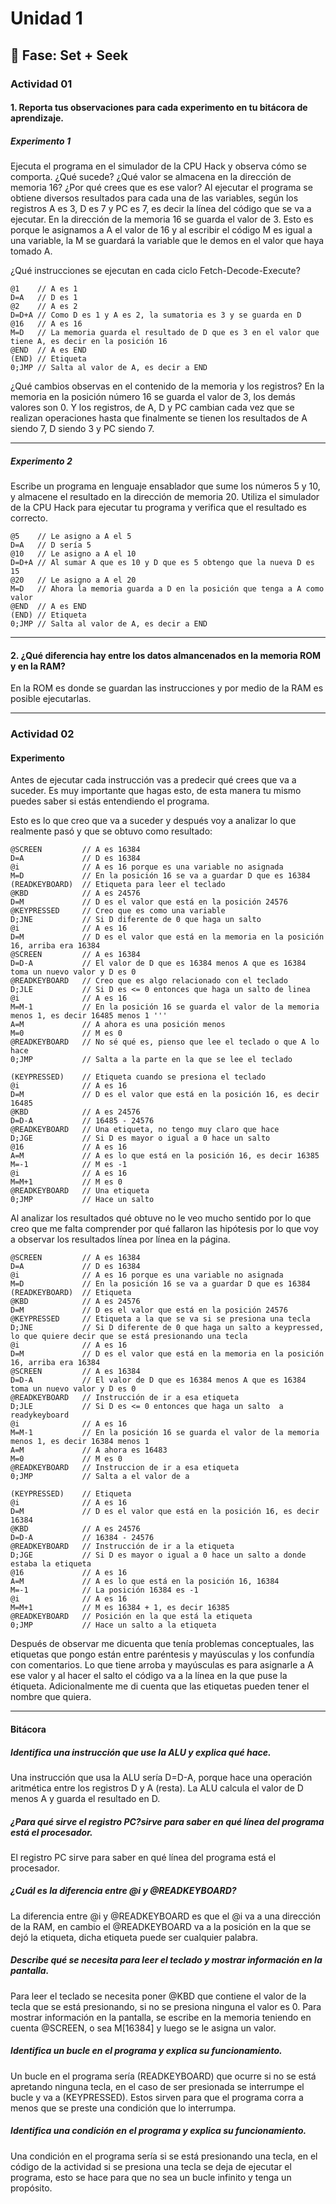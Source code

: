 # Unidad 1

## 🔎 Fase: Set + Seek

### Actividad 01
#### 1. Reporta tus observaciones para cada experimento en tu bitácora de aprendizaje.
##### Experimento 1
Ejecuta el programa en el simulador de la CPU Hack y observa cómo se comporta. ¿Qué sucede? ¿Qué valor se almacena en la dirección de memoria 16? ¿Por qué crees que es ese valor?
Al ejecutar el programa se obtiene diversos resultados para cada una de las variables, según los registros A es 3, D es 7 y PC es 7, es decir la línea del código que se va a ejecutar. En la dirección de la memoria 16 se guarda el valor de 3. Esto es porque le asignamos a A el valor de 16 y al escribir el código M es igual a una variable, la M se guardará la variable que le demos en el valor que haya tomado A. 

¿Qué instrucciones se ejecutan en cada ciclo Fetch-Decode-Execute?
~~~
@1    // A es 1
D=A   // D es 1
@2    // A es 2
D=D+A // Como D es 1 y A es 2, la sumatoria es 3 y se guarda en D
@16   // A es 16
M=D   // La memoria guarda el resultado de D que es 3 en el valor que tiene A, es decir en la posición 16
@END  // A es END
(END) // Etiqueta
0;JMP // Salta al valor de A, es decir a END
~~~
¿Qué cambios observas en el contenido de la memoria y los registros?
En la memoria en la posición número 16 se guarda el valor de 3, los demás valores son 0. Y los registros, de A, D y PC cambian cada vez que se realizan operaciones hasta que finalmente se tienen los resultados de A siendo 7, D siendo 3 y PC siendo 7.

---
##### Experimento 2
Escribe un programa en lenguaje ensablador que sume los números 5 y 10, y almacene el resultado en la dirección de memoria 20. Utiliza el simulador de la CPU Hack para ejecutar tu programa y verifica que el resultado es correcto.

~~~
@5    // Le asigno a A el 5
D=A   // D sería 5
@10   // Le asigno a A el 10
D=D+A // Al sumar A que es 10 y D que es 5 obtengo que la nueva D es 15
@20   // Le asigno a A el 20
M=D   // Ahora la memoria guarda a D en la posición que tenga a A como valor
@END  // A es END
(END) // Etiqueta
0;JMP // Salta al valor de A, es decir a END
~~~
---
#### 2. ¿Qué diferencia hay entre los datos almancenados en la memoria ROM y en la RAM?
   En la ROM es donde se guardan las instrucciones y por medio de la RAM es posible ejecutarlas.

---
### Actividad 02
#### Experimento 
Antes de ejecutar cada instrucción vas a predecir qué crees que va a suceder. Es muy importante que hagas esto, de esta manera tu mismo puedes saber si estás entendiendo el programa.

Esto es lo que creo que va a suceder y después voy a analizar lo que realmente pasó y que se obtuvo como resultado:

~~~
@SCREEN         // A es 16384
D=A             // D es 16384
@i              // A es 16 porque es una variable no asignada
M=D             // En la posición 16 se va a guardar D que es 16384
(READKEYBOARD)  // Etiqueta para leer el teclado
@KBD            // A es 24576
D=M             // D es el valor que está en la posición 24576
@KEYPRESSED     // Creo que es como una variable
D;JNE           // Si D diferente de 0 que haga un salto
@i              // A es 16
D=M             // D es el valor que está en la memoria en la posición 16, arriba era 16384
@SCREEN         // A es 16384 
D=D-A           // El valor de D que es 16384 menos A que es 16384 toma un nuevo valor y D es 0 
@READKEYBOARD   // Creo que es algo relacionado con el teclado
D;JLE           // Si D es <= 0 entonces que haga un salto de linea
@i              // A es 16
M=M-1           // En la posición 16 se guarda el valor de la memoria menos 1, es decir 16485 menos 1 '''
A=M             // A ahora es una posición menos
M=0             // M es 0
@READKEYBOARD   // No sé qué es, pienso que lee el teclado o que A lo hace
0;JMP           // Salta a la parte en la que se lee el teclado

(KEYPRESSED)    // Etiqueta cuando se presiona el teclado
@i              // A es 16
D=M             // D es el valor que está en la posición 16, es decir 16485
@KBD            // A es 24576
D=D-A           // 16485 - 24576
@READKEYBOARD   // Una etiqueta, no tengo muy claro que hace
D;JGE           // Si D es mayor o igual a 0 hace un salto
@16             // A es 16
A=M             // A es lo que está en la posición 16, es decir 16385
M=-1            // M es -1 
@i              // A es 16
M=M+1           // M es 0
@READKEYBOARD   // Una etiqueta
0;JMP           // Hace un salto 
~~~
Al analizar los resultados qué obtuve no le veo mucho sentido por lo que creo que me falta comprender por qué fallaron las hipótesis por lo que voy a observar los resultados línea por línea en la página.

~~~
@SCREEN         // A es 16384
D=A             // D es 16384
@i              // A es 16 porque es una variable no asignada
M=D             // En la posición 16 se va a guardar D que es 16384
(READKEYBOARD)  // Etiqueta 
@KBD            // A es 24576
D=M             // D es el valor que está en la posición 24576
@KEYPRESSED     // Etiqueta a la que se va si se presiona una tecla
D;JNE           // Si D diferente de 0 que haga un salto a keypressed, lo que quiere decir que se está presionando una tecla
@i              // A es 16
D=M             // D es el valor que está en la memoria en la posición 16, arriba era 16384
@SCREEN         // A es 16384 
D=D-A           // El valor de D que es 16384 menos A que es 16384 toma un nuevo valor y D es 0 
@READKEYBOARD   // Instrucción de ir a esa etiqueta
D;JLE           // Si D es <= 0 entonces que haga un salto  a readykeyboard
@i              // A es 16
M=M-1           // En la posición 16 se guarda el valor de la memoria menos 1, es decir 16384 menos 1
A=M             // A ahora es 16483
M=0             // M es 0
@READKEYBOARD   // Instruccion de ir a esa etiqueta 
0;JMP           // Salta a el valor de a

(KEYPRESSED)    // Etiqueta
@i              // A es 16
D=M             // D es el valor que está en la posición 16, es decir 16384
@KBD            // A es 24576
D=D-A           // 16384 - 24576
@READKEYBOARD   // Instrucción de ir a la etiqueta
D;JGE           // Si D es mayor o igual a 0 hace un salto a donde estaba la etiqueta
@16             // A es 16
A=M             // A es lo que está en la posición 16, 16384
M=-1            // La posición 16384 es -1
@i              // A es 16
M=M+1           // M es 16384 + 1, es decir 16385
@READKEYBOARD   // Posición en la que está la etiqueta
0;JMP           // Hace un salto a la etiqueta
~~~

Después de observar me dicuenta que tenía problemas conceptuales, las etiquetas que pongo están entre paréntesis y mayúsculas y los confundía con comentarios. Lo que tiene arroba y mayúsculas es para asignarle a A ese valor y al hacer el salto el código va a la línea en la que puse la étiqueta. Adicionalmente me di cuenta que las etiquetas pueden tener el nombre que quiera. 

---
#### Bitácora
##### Identifica una instrucción que use la ALU y explica qué hace.
Una instrucción que usa la ALU sería D=D-A, porque hace una operación aritmética entre los registros D y A (resta). La ALU calcula el valor de D menos A y guarda el resultado en D.

##### ¿Para qué sirve el registro PC?sirve para saber en qué línea del programa está el procesador.
El registro PC sirve para saber en qué línea del programa está el procesador. 

##### ¿Cuál es la diferencia entre @i y @READKEYBOARD?
La diferencia entre @i y @READKEYBOARD es que el @i va a una dirección de la RAM, en cambio el @READKEYBOARD va a la posición en la que se dejó la etiqueta, dicha etiqueta puede ser cualquier palabra.

##### Describe qué se necesita para leer el teclado y mostrar información en la pantalla.
Para leer el teclado se necesita poner @KBD que contiene el valor de la tecla que se está presionando, si no se presiona ninguna el valor es 0. Para mostrar información en la pantalla, se escribe en la memoria teniendo en cuenta @SCREEN, o sea M[16384] y luego se le asigna un valor.

##### Identifica un bucle en el programa y explica su funcionamiento.
Un bucle en el programa sería (READKEYBOARD) que ocurre si no se está apretando ninguna tecla, en el caso de ser presionada se interrumpe el bucle y va a (KEYPRESSED). Estos sirven para que el programa corra a menos que se preste una condición que lo interrumpa.

##### Identifica una condición en el programa y explica su funcionamiento.
Una condición en el programa sería si se está presionando una tecla, en el código de la actividad si se presiona una tecla se deja de ejecutar el programa, esto se hace para que no sea un bucle infinito y tenga un propósito.













